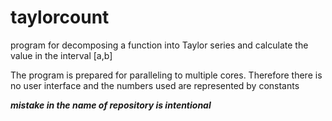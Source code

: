 # taylorcount
program for decomposing a function into Taylor series and calculate the value in the  interval [a,b]


The program is prepared for paralleling to multiple cores.
Therefore there is no user interface and the numbers used are represented by constants

***mistake in the name of repository is intentional***

